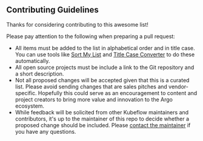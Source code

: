 ## Contributing Guidelines

Thanks for considering contributing to this awesome list!

Please pay attention to the following when preparing a pull request:

* All items must be added to the list in alphabetical order and in title case. You can use tools like [Sort My List](https://sortmylist.com/) and [Title Case Converter](https://capitalizemytitle.com) to do these automatically.
* All open source projects must be include a link to the Git repository and a short description.
* Not all proposed changes will be accepted given that this is a curated list. Please avoid sending changes that are sales pitches and vendor-specific. Hopefully this could serve as an encouragement to content and project creators to bring more value and innovation to the Argo ecosystem.
* While feedback will be solicited from other Kubeflow maintainers and contributors, it's up to the maintainer of this repo to decide whether a proposed change should be included. Please [contact the maintainer](https://github.com/terrytangyuan) if you have any questions.
